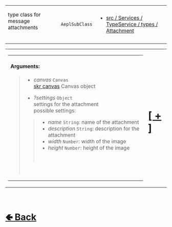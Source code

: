 <table>
<tr><td>

type class for message attachments<br>
<br>
</td><td> 

`AeplSubClass`

</td><td>

- [src / Services / TypeService / types / Attachment](https://github.com/paishee/noscord.js/tree/main/src/Services/TypeService/types/Attachment)

</td></tr>

</table>

<table><tr>
<td>

<table><tr><td>

#### Arguments:
> - *canvas* `Canvas`<br>
> [skr canvas](https://www.npmjs.com/package/@napi-rs/canvas) Canvas object<br>
>
> - *?settings* `Object`<br>
> settings for the attachment<br>
> possible settings:
>> - *name* `String`: name of the attachment
>> - *description* `String`: description for the attachment
>> - *width* `Number`: width of the image
>> - *height* `Number`: height of the image
>> <br>
> <br>

</td></tr></table>

</td><td>

# [[ + ]](https://github.com/paishee/noscord.js/wiki/Attachment-Elements)

</td>
</tr></table>


<br> <h1> [🢀 Back](https://github.com/paishee/noscord.js/wiki/Types) </h1>